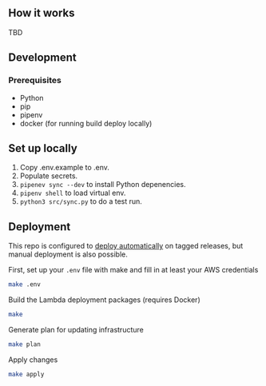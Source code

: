 
## How it works

TBD

## Development

### Prerequisites

* Python
* pip
* pipenv
* docker (for running build deploy locally)

## Set up locally

1. Copy .env.example to .env.
1. Populate secrets.
1. `pipenev sync --dev` to install Python depenencies.
1. `pipenv shell` to load virtual env.
1. `python3 src/sync.py` to do a test run.


## Deployment

This repo is configured to [deploy automatically](./.travis.yml) on tagged releases, but manual deployment is also possible.

First, set up your `.env` file with make and fill in at least your AWS credentials

```bash
make .env
```

Build the Lambda deployment packages (requires Docker)

```bash
make
```

Generate plan for updating infrastructure

```bash
make plan
```

Apply changes

```bash
make apply
```

